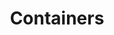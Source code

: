 ---
type: "module"
title: "Containers"
description: "This section provides an introduction to containers, their architecture, and how they are used in modern software development."
banner: "images/exoscale-icon.svg"
weight: 2
tags: [sks, docker, containers]
level: [intermediate]
categories: [exoscale,kubernetes]
---